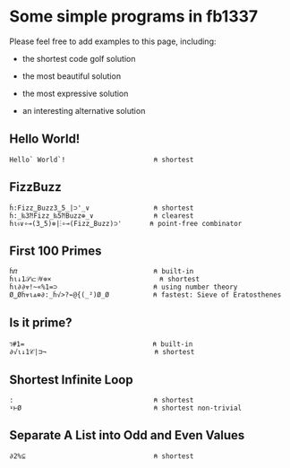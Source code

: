 # Some simple programs in fb1337

Please feel free to add examples to this page, including:

- the shortest code golf solution

- the most beautiful solution

- the most expressive solution

- an interesting alternative solution

## Hello World!

```fb1337
Hello` World`!						⍝ shortest
```

## FizzBuzz

```fb1337
ḣ:Fizz‿Buzz3‿5_|⊃'_∨				⍝ shortest
ḣ:_‰3⁈Fizz_‰5⁈Buzz⊕_∨				⍝ clearest
ḣ⍳𝔰∨∘⊸(3‿5)⊚|⋮∘⊸(Fizz‿Buzz)⊃'		⍝ point-free combinator
```

## First 100 Primes

```fb1337
ḣ𝜋									⍝ built-in
ḣ⍳↓1𝒮⟈𝒲⊚×							⍝ shortest
ḣ⍳∂∂⩔!~«%1=⊃						⍝ using number theory
Ø‿Øḣ⩔⍳⩓⊕∂:_ḣ√>?⌁@{(_²)Ø_Ø			⍝ fastest: Sieve of Eratosthenes
```

## Is it prime?

```fb1337
ℸ#1=								⍝ built-in
∂√⍳↓1𝒞|⊐¬							⍝ shortest
```

## Shortest Infinite Loop

```fb1337
:									⍝ shortest
⍣⊢Ø									⍝ shortest non-trivial
```

## Separate A List into Odd and Even Values

```fb1337
∂2%⊆								⍝ shortest
```